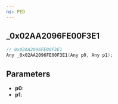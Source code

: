 ```yaml
---
ns: PED
---
```

## _0x02AA2096FE00F3E1

```c
// 0x02AA2096FE00F3E1
Any _0x02AA2096FE00F3E1(Any p0, Any p1);
```

## Parameters
* **p0**:
* **p1**:
